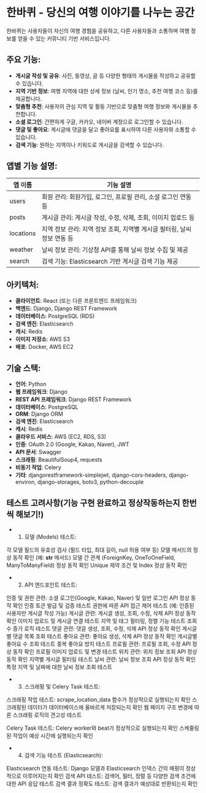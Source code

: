 # 한바퀴  - 당신의 여행 이야기를 나누는 공간

한바퀴는 사용자들이 자신의 여행 경험을 공유하고, 다른 사용자들과 소통하며 여행 정보를 얻을 수 있는 커뮤니티 기반 서비스입니다.

## 주요 기능:

- **게시글 작성 및 공유**: 사진, 동영상, 글 등 다양한 형태의 게시물을 작성하고 공유할 수 있습니다.
- **지역 기반 정보**: 여행 지역에 대한 상세 정보 (날씨, 인기 명소, 추천 여행 코스 등)를 제공합니다.
- **맞춤형 추천**: 사용자의 관심 지역 및 활동 기반으로 맞춤형 여행 정보와 게시물을 추천합니다.
- **소셜 로그인**: 간편하게 구글, 카카오, 네이버 계정으로 로그인할 수 있습니다.
- **댓글 및 좋아요**: 게시글에 댓글을 달고 좋아요를 표시하여 다른 사용자와 소통할 수 있습니다.
- **검색 기능**: 원하는 지역이나 키워드로 게시글을 검색할 수 있습니다.

## 앱별 기능 설명:

| 앱 이름  | 기능 설명                           |
| -------- | ----------------------------------- |
| users    | 회원 관리: 회원가입, 로그인, 프로필 관리, 소셜 로그인 연동 등 |
| posts    | 게시글 관리: 게시글 작성, 수정, 삭제, 조회, 이미지 업로드 등 |
| locations| 지역 정보 관리: 지역 정보 조회, 지역별 게시글 필터링, 날씨 정보 연동 등 |
| weather  | 날씨 정보 관리: 기상청 API를 통해 날씨 정보 수집 및 제공 |
| search   | 검색 기능: Elasticsearch 기반 게시글 검색 기능 제공 |

## 아키텍처:

- **클라이언트**: React (또는 다른 프론트엔드 프레임워크)
- **백엔드**: Django, Django REST Framework
- **데이터베이스**: PostgreSQL (RDS)
- **검색 엔진**: Elasticsearch
- **캐시**: Redis
- **이미지 저장소**: AWS S3
- **배포**: Docker, AWS EC2

## 기술 스택:

- **언어**: Python
- **웹 프레임워크**: Django
- **REST API 프레임워크**: Django REST Framework
- **데이터베이스**: PostgreSQL
- **ORM**: Django ORM
- **검색 엔진**: Elasticsearch
- **캐시**: Redis
- **클라우드 서비스**: AWS (EC2, RDS, S3)
- **인증**: OAuth 2.0 (Google, Kakao, Naver), JWT
- **API 문서**: Swagger
- **스크래핑**: BeautifulSoup4, requests
- **비동기 작업**: Celery
- **기타**: djangorestframework-simplejwt, django-cors-headers, django-environ, django-storages, boto3, python-decouple


## 테스트 고려사항(기능 구현 완료하고 정상작동하는지 한번씩 해보기!)

- 1. 모델 (Models) 테스트:

각 모델 필드의 유효성 검사 (필드 타입, 최대 길이, null 허용 여부 등)
모델 메서드의 정상 동작 확인 (예: __str__ 메서드)
모델 간 관계 (ForeignKey, OneToOneField, ManyToManyField) 정상 동작 확인
Unique 제약 조건 및 Index 정상 동작 확인

- 2. API 엔드포인트 테스트:

인증 및 권한 관련:
소셜 로그인(Google, Kakao, Naver) 및 일반 로그인 API 정상 동작 확인
인증 토큰 발급 및 검증 테스트
권한에 따른 API 접근 제어 테스트 (예: 인증된 사용자만 게시글 작성 가능)
게시글 관련:
게시글 생성, 조회, 수정, 삭제 API 정상 동작 확인
이미지 업로드 및 게시글 연결 테스트
지역 및 태그 필터링, 정렬 기능 테스트
조회수 증가 로직 테스트
댓글 관련:
댓글 생성, 조회, 수정, 삭제 API 정상 동작 확인
게시글별 댓글 목록 조회 테스트
좋아요 관련:
좋아요 생성, 삭제 API 정상 동작 확인
게시글별 좋아요 수 조회 테스트
중복 좋아요 방지 테스트
프로필 관련:
프로필 조회, 수정 API 정상 동작 확인
프로필 이미지 업로드 및 변경 테스트
위치 관련:
위치 정보 조회 API 정상 동작 확인
지역별 게시글 필터링 테스트
날씨 관련:
날씨 정보 조회 API 정상 동작 확인
특정 지역 및 날짜에 대한 날씨 정보 조회 테스트

- 3. 스크래핑 및 Celery Task 테스트:

스크래핑 작업 테스트:
scrape_location_data 함수가 정상적으로 실행되는지 확인
스크래핑된 데이터가 데이터베이스에 올바르게 저장되는지 확인
웹 페이지 구조 변경에 따른 스크래핑 로직의 견고성 테스트


Celery Task 테스트:
Celery worker와 beat가 정상적으로 실행되는지 확인
스케줄링된 작업이 예상 시간에 실행되는지 확인

- 4. 검색 기능 테스트 (Elasticsearch):

Elasticsearch 연동 테스트: Django 모델과 Elasticsearch 인덱스 간의 매핑이 정상적으로 이루어지는지 확인
검색 API 테스트: 검색어, 필터, 정렬 등 다양한 검색 조건에 대한 API 응답 테스트
검색 결과 정확도 테스트: 검색 결과가 예상대로 반환되는지 확인

